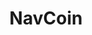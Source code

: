 ---
title: NavCoin
crosslinks:
- NavTalk
- CryptoCurrency
- Monero
- NEO
- vergecurrency
- autotldr
- altcoin
- ArkEcosystem
- Bitcoin
- pivx
- ethereum
---